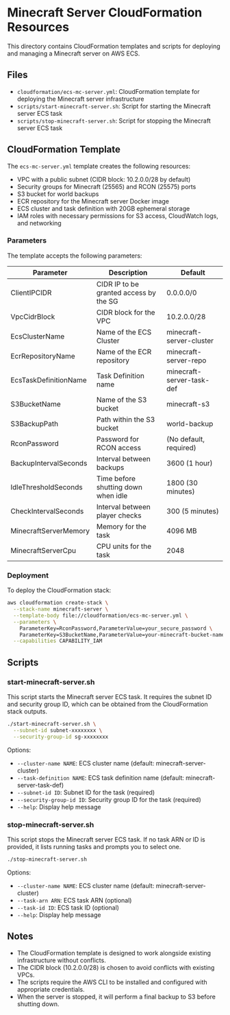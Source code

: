 # Minecraft Server CloudFormation Resources

This directory contains CloudFormation templates and scripts for deploying and managing a Minecraft server on AWS ECS.

## Files

- `cloudformation/ecs-mc-server.yml`: CloudFormation template for deploying the Minecraft server infrastructure
- `scripts/start-minecraft-server.sh`: Script for starting the Minecraft server ECS task
- `scripts/stop-minecraft-server.sh`: Script for stopping the Minecraft server ECS task

## CloudFormation Template

The `ecs-mc-server.yml` template creates the following resources:

- VPC with a public subnet (CIDR block: 10.2.0.0/28 by default)
- Security groups for Minecraft (25565) and RCON (25575) ports
- S3 bucket for world backups
- ECR repository for the Minecraft server Docker image
- ECS cluster and task definition with 20GB ephemeral storage
- IAM roles with necessary permissions for S3 access, CloudWatch logs, and networking

### Parameters

The template accepts the following parameters:

| Parameter             | Description                            | Default                   |
|-----------------------|----------------------------------------|---------------------------|
| ClientIPCIDR          | CIDR IP to be granted access by the SG | 0.0.0.0/0                 |
| VpcCidrBlock          | CIDR block for the VPC                 | 10.2.0.0/28               |
| EcsClusterName        | Name of the ECS Cluster                | minecraft-server-cluster  |
| EcrRepositoryName     | Name of the ECR repository             | minecraft-server-repo     |
| EcsTaskDefinitionName | Task Definition name                   | minecraft-server-task-def |
| S3BucketName          | Name of the S3 bucket                  | minecraft-s3              |
| S3BackupPath          | Path within the S3 bucket              | world-backup              |
| RconPassword          | Password for RCON access               | (No default, required)    |
| BackupIntervalSeconds | Interval between backups               | 3600 (1 hour)             |
| IdleThresholdSeconds  | Time before shutting down when idle    | 1800 (30 minutes)         |
| CheckIntervalSeconds  | Interval between player checks         | 300 (5 minutes)           |
| MinecraftServerMemory | Memory for the task                    | 4096 MB                   |
| MinecraftServerCpu    | CPU units for the task                 | 2048                      |

### Deployment

To deploy the CloudFormation stack:

```bash
aws cloudformation create-stack \
  --stack-name minecraft-server \
  --template-body file://cloudformation/ecs-mc-server.yml \
  --parameters \
    ParameterKey=RconPassword,ParameterValue=your_secure_password \
    ParameterKey=S3BucketName,ParameterValue=your-minecraft-bucket-name \
  --capabilities CAPABILITY_IAM
```

## Scripts

### start-minecraft-server.sh

This script starts the Minecraft server ECS task. It requires the subnet ID and security group ID, which can be obtained from the CloudFormation stack outputs.

```bash
./start-minecraft-server.sh \
  --subnet-id subnet-xxxxxxxx \
  --security-group-id sg-xxxxxxxx
```

Options:
- `--cluster-name NAME`: ECS cluster name (default: minecraft-server-cluster)
- `--task-definition NAME`: ECS task definition name (default: minecraft-server-task-def)
- `--subnet-id ID`: Subnet ID for the task (required)
- `--security-group-id ID`: Security group ID for the task (required)
- `--help`: Display help message

### stop-minecraft-server.sh

This script stops the Minecraft server ECS task. If no task ARN or ID is provided, it lists running tasks and prompts you to select one.

```bash
./stop-minecraft-server.sh
```

Options:
- `--cluster-name NAME`: ECS cluster name (default: minecraft-server-cluster)
- `--task-arn ARN`: ECS task ARN (optional)
- `--task-id ID`: ECS task ID (optional)
- `--help`: Display help message

## Notes

- The CloudFormation template is designed to work alongside existing infrastructure without conflicts.
- The CIDR block (10.2.0.0/28) is chosen to avoid conflicts with existing VPCs.
- The scripts require the AWS CLI to be installed and configured with appropriate credentials.
- When the server is stopped, it will perform a final backup to S3 before shutting down.
